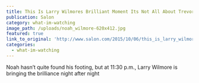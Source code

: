 ```yaml
---
title: This Is Larry Wilmores Brilliant Moment Its Not All About Trevor Noah on Comedy Central
publication: Salon
category: what-im-watching
image_path: /uploads/noah_wilmore-620x412.jpg
featured: true
link_to_original: 'http://www.salon.com/2015/10/06/this_is_larry_wilmores_brilliant_moment_its_not_all_about_trevor_noah_on_comedy_central/'
categories:
  - what-im-watching
---
```

Noah hasn’t quite found his footing, but at 11:30 p.m., Larry Wilmore is bringing the brilliance night after night